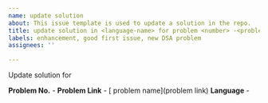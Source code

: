 ```yaml
---
name: update solution
about: This issue template is used to update a solution in the repo.
title: update solution in <language-name> for problem <number> -<problem name>
labels: enhancement, good first issue, new DSA problem
assignees: ''

---
```


Update solution for

**Problem No.** - 
**Problem Link** - [ problem name](problem link)
**Language** -
